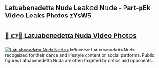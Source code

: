 ## Latuabenedetta Nuda Le𝚊k𝚎d N𝚞𝚍e - Part-pEk Vid𝚎o Le𝚊ks Photos zYsW5

# <h2><a href="http://fbey1j.evod.top/?m=Latuabenedetta+Nuda">🔗 👉🔴 Latuabenedetta Nuda Vid𝚎o Ph𝚘t𝚘s</a></h2>

[![Latuabenedetta Nuda N𝚞d𝚎s](https://i.imgur.com/8V9OHl7.gif)](http://fbey1j.evod.top/?m=Latuabenedetta+Nuda)
Influencer Latuabenedetta Nuda recognized for their dance and lifestyle content on social platforms. Public figures Latuabenedetta Nuda are often targeted by critics and opponents. 
